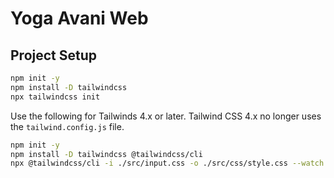 # Yoga Avani Web

## Project Setup

```sh
npm init -y
npm install -D tailwindcss
npx tailwindcss init
```

Use the following for Tailwinds 4.x or later.  Tailwind CSS 4.x no longer uses the `tailwind.config.js` file.

```sh
npm init -y
npm install -D tailwindcss @tailwindcss/cli
npx @tailwindcss/cli -i ./src/input.css -o ./src/css/style.css --watch
```